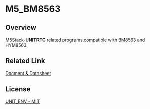 # M5_BM8563

## Overview

M5Stack-**UNITRTC** related programs.compatible with BM8563 and HYM8563.

## Related Link

[Docment & Datasheet](https://docs.m5stack.com/en/unit/rtc)

## License

[UNIT_ENV - MIT](LICENSE)
